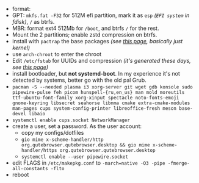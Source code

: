 * format:
 * GPT: `mkfs.fat -F32` for 512M efi partition, mark it as `esp` *(`EFI system` in fdisk)*, `/` as btrfs.
 * MBR: format ext4 512Mb for `/boot`, and btrfs `/` for the rest.
* Mount the 2 partitions; enable zstd compression on btrfs.
* install with `pactrap` the base packages *(see [this page](https://wiki.archlinux.org/title/Installation_guide), basically just kernel)*
* use `arch-chroot` to enter the chroot
* Edit `/etc/fstab` for UUIDs and compression *(it's generated these days, see [this page](https://wiki.archlinux.org/title/Installation_guide))*
* install bootloader, but **not systemd-boot**. In my experience it's not detected by systems, better go with the old pal Grub.
* `pacman -S --needed plasma i3 xorg-server git wget gdb konsole sudo pipewire-pulse feh picom hunspell-{ru,en_us} man mold moreutils ttf-ubuntu-font-family xorg-xinput spectacle noto-fonts-emoji gnome-keyring libsecret seahorse libnma cmake extra-cmake-modules man-pages cups system-config-printer libreoffice-fresh meson base-devel libaio`
* `systemctl enable cups.socket NetworkManager`
* create a user, set a password. As the user account:
    * copy my configs/dotfiles
    * `gio mime x-scheme-handler/http org.qutebrowser.qutebrowser.desktop && gio mime x-scheme-handler/https org.qutebrowser.qutebrowser.desktop`
    * `systemctl enable --user pipewire.socket`
* edit FLAGS in `/etc/makepkg.conf` to `-march=native -O3 -pipe -fmerge-all-constants -flto`
* reboot
